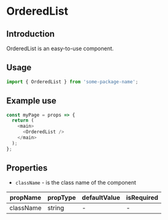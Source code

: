 # OrderedList

<!-- STORY -->

## Introduction

OrderedList is an easy-to-use component.

## Usage

```javascript
import { OrderedList } from 'some-package-name';
```

## Example use

```javascript
const myPage = props => {
  return (
    <main>
      <OrderedList />
    </main>
  );
};
```

## Properties

- `className` - is the class name of the component

| propName  | propType | defaultValue | isRequired |
| --------- | -------- | ------------ | ---------- |
| className | string   | -            | -          |
